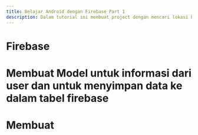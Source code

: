 ```yaml
---
title: Belajar Android dengan Firebase Part 1
description: Dalam tutorial ini membuat project dengan mencari lokasi bpjs di daerah Jakarta Timur dan melakukan CRUD
---
```

# Firebase


# Membuat Model untuk informasi dari user dan untuk menyimpan data ke dalam tabel firebase

# Membuat 
